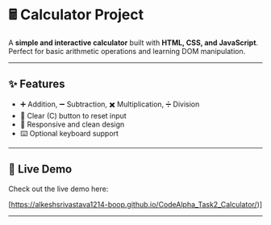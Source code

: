 # 🖩 Calculator Project

A **simple and interactive calculator** built with **HTML, CSS, and JavaScript**. Perfect for basic arithmetic operations and learning DOM manipulation.  

---

## ✨ Features

- ➕ Addition, ➖ Subtraction, ✖️ Multiplication, ➗ Division  
- 🧹 Clear (C) button to reset input  
- 🎨 Responsive and clean design  
- ⌨️ Optional keyboard support  

---

## 🚀 Live Demo

Check out the live demo here:  

[https://alkeshsrivastava1214-boop.github.io/CodeAlpha_Task2_Calculator/)]  

---

